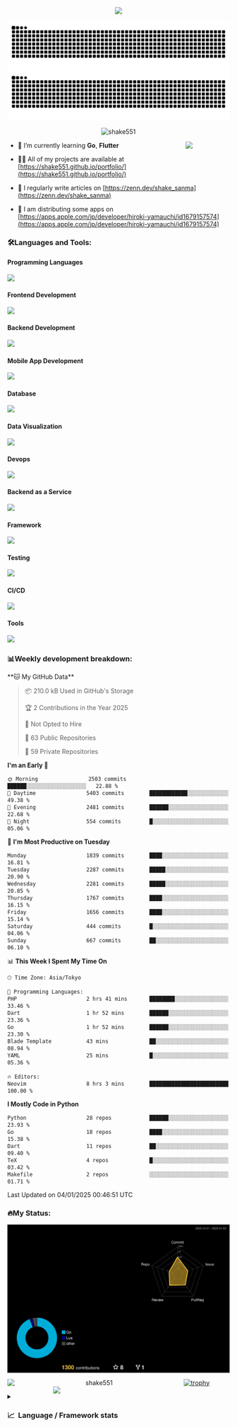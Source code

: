 <p align="center"><img src="https://capsule-render.vercel.app/api?type=waving&color=gradient&height=300&section=header&text=Hi%20I'm%20shake&fontSize=90&animation=fadeIn&fontAlignY=38&desc=Welcome%20To%20Shake's%20GitHub%20Profile%20&descAlignY=51&descAlign=62"></p>

<p align="center">
  <img src="https://raw.githubusercontent.com/shake551/shake551/output/github-contribution-grid-snake-dark.svg#gh-dark-mode-only" />
  <img src="https://raw.githubusercontent.com/shake551/shake551/output/github-contribution-grid-snake.svg#gh-light-mode-only" />
</p>


<p align="center">
  <img src="https://komarev.com/ghpvc/?username=shake551&label=Profile%20views&color=0e75b6&style=flat" alt="shake551" />
</p>

<img src="https://media.giphy.com/media/hvRJCLFzcasrR4ia7z/giphy.gif" width="100" align="right">

- 🌱 I’m currently learning **Go**, **Flutter**

- 👨‍💻 All of my projects are available at [https://shake551.github.io/portfolio/](https://shake551.github.io/portfolio/)

- 📝 I regularly write articles on [https://zenn.dev/shake_sanma](https://zenn.dev/shake_sanma)

- 🍏 I am distributing some apps on [https://apps.apple.com/jp/developer/hiroki-yamauchi/id1679157574](https://apps.apple.com/jp/developer/hiroki-yamauchi/id1679157574)


<h3 align="left">🛠️Languages and Tools:</h3>
<h4 align="left">Programming Languages</h4>
<img src="https://skillicons.dev/icons?i=go,java,lua,js,ts,c,cs,cpp,php,ruby,rust,py">

<h4 align="left">Frontend Development</h4>
<img src="https://skillicons.dev/icons?i=nextjs,react,vue,html,css,bootstrap,pug,tailwind">

<h4 align="left">Backend Development</h4>
<img src="https://skillicons.dev/icons?i=graphql,express,prisma,kafka,kotlin,nodejs,spring,nginx">

<h4 align="left">Mobile App Development</h4>
<img src="https://skillicons.dev/icons?i=dart,flutter">

<h4 align="left">Database</h4>
<img src="https://skillicons.dev/icons?i=mysql,postgres,redis,sqlite,dynamodb">

<h4 align="left">Data Visualization</h4>
<img src="https://skillicons.dev/icons?i=grafana">

<h4 align="left">Devops</h4>
<img src="https://skillicons.dev/icons?i=docker,kubernetes,gcp,aws,bash,azure,jenkins,vercel">

<h4 align="left">Backend as a Service</h4>
<img src="https://skillicons.dev/icons?i=firebase,heroku">

<h4 align="left">Framework</h4>
<img src="https://skillicons.dev/icons?i=django,laravel,fastapi,rails,remix,flask">

<h4 align="left">Testing</h4>
<img src="https://skillicons.dev/icons?i=jest,selenium,">

<h4 align="left">CI/CD</h4>
<img src="https://skillicons.dev/icons?i=githubactions,jenkins,">

<h4 align="left">Tools</h4>
<img src="https://skillicons.dev/icons?i=github,git,postman,linux,prometheus,md,matlab,blender,xd,ai,">

<br>

<h3 align="left">📊Weekly development breakdown:</h3>
<!--START_SECTION:waka-->
**🐱 My GitHub Data** 

> 📦 210.0 kB Used in GitHub's Storage 
 > 
> 🏆 2 Contributions in the Year 2025
 > 
> 🚫 Not Opted to Hire
 > 
> 📜 63 Public Repositories 
 > 
> 🔑 59 Private Repositories 
 > 
**I'm an Early 🐤** 

```text
🌞 Morning                2503 commits        ██████░░░░░░░░░░░░░░░░░░░   22.88 % 
🌆 Daytime                5403 commits        ████████████░░░░░░░░░░░░░   49.38 % 
🌃 Evening                2481 commits        ██████░░░░░░░░░░░░░░░░░░░   22.68 % 
🌙 Night                  554 commits         █░░░░░░░░░░░░░░░░░░░░░░░░   05.06 % 
```
📅 **I'm Most Productive on Tuesday** 

```text
Monday                   1839 commits        ████░░░░░░░░░░░░░░░░░░░░░   16.81 % 
Tuesday                  2287 commits        █████░░░░░░░░░░░░░░░░░░░░   20.90 % 
Wednesday                2281 commits        █████░░░░░░░░░░░░░░░░░░░░   20.85 % 
Thursday                 1767 commits        ████░░░░░░░░░░░░░░░░░░░░░   16.15 % 
Friday                   1656 commits        ████░░░░░░░░░░░░░░░░░░░░░   15.14 % 
Saturday                 444 commits         █░░░░░░░░░░░░░░░░░░░░░░░░   04.06 % 
Sunday                   667 commits         ██░░░░░░░░░░░░░░░░░░░░░░░   06.10 % 
```


📊 **This Week I Spent My Time On** 

```text
🕑︎ Time Zone: Asia/Tokyo

💬 Programming Languages: 
PHP                      2 hrs 41 mins       ████████░░░░░░░░░░░░░░░░░   33.46 % 
Dart                     1 hr 52 mins        ██████░░░░░░░░░░░░░░░░░░░   23.36 % 
Go                       1 hr 52 mins        ██████░░░░░░░░░░░░░░░░░░░   23.30 % 
Blade Template           43 mins             ██░░░░░░░░░░░░░░░░░░░░░░░   08.94 % 
YAML                     25 mins             █░░░░░░░░░░░░░░░░░░░░░░░░   05.36 % 

🔥 Editors: 
Neovim                   8 hrs 3 mins        █████████████████████████   100.00 % 
```

**I Mostly Code in Python** 

```text
Python                   28 repos            ██████░░░░░░░░░░░░░░░░░░░   23.93 % 
Go                       18 repos            ████░░░░░░░░░░░░░░░░░░░░░   15.38 % 
Dart                     11 repos            ██░░░░░░░░░░░░░░░░░░░░░░░   09.40 % 
TeX                      4 repos             █░░░░░░░░░░░░░░░░░░░░░░░░   03.42 % 
Makefile                 2 repos             ░░░░░░░░░░░░░░░░░░░░░░░░░   01.71 % 
```




 Last Updated on 04/01/2025 00:46:51 UTC
<!--END_SECTION:waka-->


<h3 align="left">🔥My Status:</h3>

<p align="center">
  <img src="./profile-3d-contrib/profile-night-rainbow.svg" align="center" width="550">
</p>
  
<p align="center">
<img src="https://github-readme-streak-stats.herokuapp.com/?user=shake551&theme=highcontrast" alt="shake551" align="left" width="400">
<img src="https://github-readme-stats.vercel.app/api?username=shake551&count_private=true&show_icons=true&theme=highcontrast" align="right" width="400">
</p>

[![trophy](https://github-profile-trophy.vercel.app/?username=shake551&theme=darkhub&column=8)](https://github.com/ryo-ma/github-profile-trophy)

<details>
  <summary><h3>📈&nbsp;&nbsp;Language&nbsp;/&nbsp;Framework stats</h3></summary>
  <br/>
  <a href='https://profile.codersrank.io/user/shake551/'>
    <img src='http://cr-skills-chart-widget.azurewebsites.net/api/api?username=shake551' width="800">
  </a>

</details>
